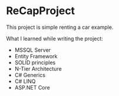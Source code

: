 # ReCapProject
This project is simple renting a car example.

What I learned while writing the project:                    
- MSSQL Server                                      
- Entity Framework                              
- SOLİD principles                           
- N-Tier Architecture
- C# Generics
- C# LINQ
- ASP.NET Core
